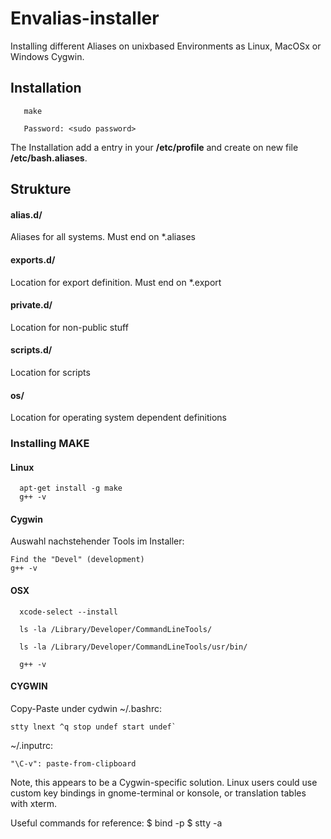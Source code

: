# Envalias-installer
Installing different Aliases on unixbased Environments as Linux, MacOSx or Windows Cygwin.

## Installation

```
   make

   Password: <sudo password>
```

The Installation add a entry in your **/etc/profile** and create on new file **/etc/bash.aliases**.

## Strukture

#### alias.d/
Aliases for all systems. Must end on *.aliases

#### exports.d/
Location for export definition. Must end on *.export 

#### private.d/
Location for non-public stuff

#### scripts.d/
Location for scripts

#### os/
Location for operating system dependent definitions


### Installing MAKE
#### Linux
```
  apt-get install -g make
  g++ -v
```

#### Cygwin
Auswahl nachstehender Tools im Installer:
```
Find the "Devel" (development)
g++ -v
```

#### OSX
```
  xcode-select --install

  ls -la /Library/Developer/CommandLineTools/

  ls -la /Library/Developer/CommandLineTools/usr/bin/

  g++ -v
```

#### CYGWIN
Copy-Paste under cydwin
~/.bashrc:
```
stty lnext ^q stop undef start undef`
```

~/.inputrc:
```
"\C-v": paste-from-clipboard
```


Note, this appears to be a Cygwin-specific solution. Linux users could use custom key bindings in gnome-terminal or konsole, or translation tables with xterm.


Useful commands for reference:
$ bind -p
$ stty -a